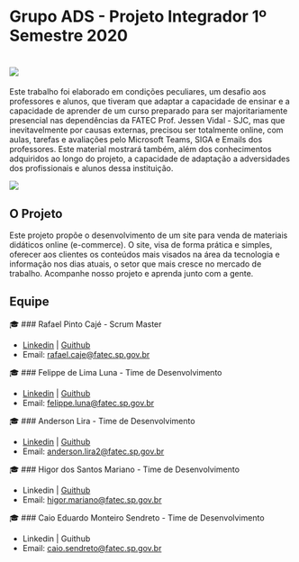 # Grupo ADS - Projeto Integrador 1º Semestre 2020
# ![](https://github.com/cpusfatec/cpusfatec/blob/master/Imagens%20e%20Arquivos%20do%20Projeto/Polish_20201016_185257950.jpg)
Este trabalho foi elaborado em condições peculiares, um desafio aos professores e alunos, que tiveram que adaptar a capacidade de ensinar e a capacidade de aprender de um curso preparado para ser majoritariamente presencial nas dependências da FATEC Prof. Jessen Vidal - SJC, mas que inevitavelmente por causas externas, precisou ser totalmente online, com aulas, tarefas e avaliações pelo Microsoft Teams, SIGA e Emails dos professores. Este material mostrará também, além dos conhecimentos adquiridos ao longo do projeto, a capacidade de adaptação a adversidades dos profissionais e alunos dessa instituição.

![](https://github.com/cpusfatec/cpusfatec/blob/master/Imagens%20e%20Arquivos%20do%20Projeto/GUITHUB%20logo%201S.png)

## O Projeto
Este projeto propõe o desenvolvimento de um site para venda de materiais didáticos online (e-commerce). O site, visa de forma prática e simples, oferecer aos clientes os conteúdos mais visados na área da tecnologia e informação nos dias atuais, o setor que mais cresce no mercado de trabalho. Acompanhe nosso projeto e aprenda junto com a gente.

## Equipe

:mortar_board: ### Rafael Pinto Cajé - Scrum Master
- [Linkedin](https://www.linkedin.com/in/rafael-p-caje-8046826b) | [Guithub](https://github.com/Rafael-Caje)
- Email: rafael.caje@fatec.sp.gov.br

:mortar_board: ### Felippe de Lima Luna - Time de Desenvolvimento
- [Linkedin](https://www.linkedin.com/in/felippe-lima-b12418b5) | [Guithub](https://github.com/Felippe27)
- Email: felippe.luna@fatec.sp.gov.br

:mortar_board: ### Anderson Lira - Time de Desenvolvimento
- [Linkedin](https://www.linkedin.com/in/anderson-lira-4b2a5b1b9) | [Guithub](https://github.com/alira1984)
- Email: anderson.lira2@fatec.sp.gov.br

:mortar_board: ### Higor dos Santos Mariano - Time de Desenvolvimento
- Linkedin | [Guithub](https://github.com/Higor-SM)
- Email: higor.mariano@fatec.sp.gov.br

:mortar_board: ### Caio Eduardo Monteiro Sendreto - Time de Desenvolvimento
- Linkedin | Guithub
- Email: caio.sendreto@fatec.sp.gov.br
